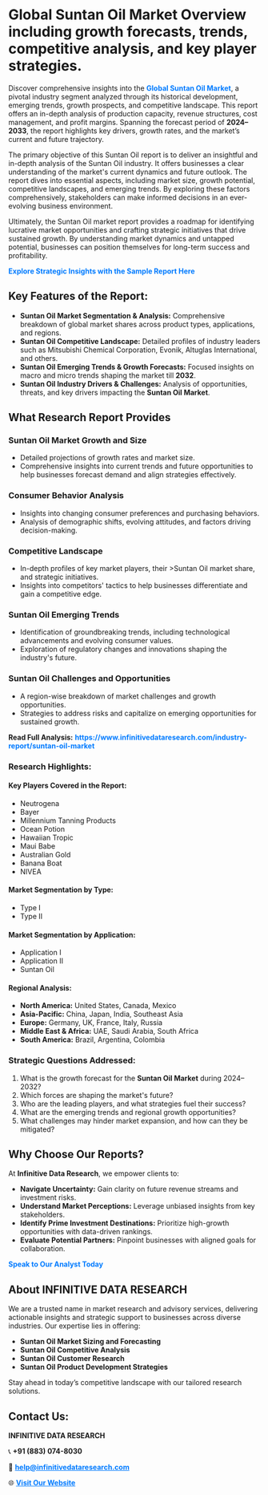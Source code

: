 <h1>Global Suntan Oil Market Overview including growth forecasts, trends, competitive analysis, and key player strategies.</h1>
<p>
Discover comprehensive insights into the 
<a href="https://www.infinitivedataresearch.com/industry-report/suntan-oil-market" rel="dofollow" style="color: #007BFF; text-decoration: none;"><strong>Global Suntan Oil Market</strong></a>, a pivotal industry segment analyzed through its historical development, emerging trends, growth prospects, and competitive landscape. This report offers an in-depth analysis of production capacity, revenue structures, cost management, and profit margins. Spanning the forecast period of <strong>2024–2033</strong>, the report highlights key drivers, growth rates, and the market’s current and future trajectory.
</p>
<p>
The primary objective of this Suntan Oil report is to deliver an insightful and in-depth analysis of the Suntan Oil industry. It offers businesses a clear understanding of the market's current dynamics and future outlook. The report dives into essential aspects, including market size, growth potential, competitive landscapes, and emerging trends. By exploring these factors comprehensively, stakeholders can make informed decisions in an ever-evolving business environment.
</p>
<p>
Ultimately, the Suntan Oil market report provides a roadmap for identifying lucrative market opportunities and crafting strategic initiatives that drive sustained growth. By understanding market dynamics and untapped potential, businesses can position themselves for long-term success and profitability.
</p>
<p>
<a href="https://www.infinitivedataresearch.com/request-sample/reportId=111213" style="color: #007BFF; text-decoration: none;"><strong>Explore Strategic Insights with the Sample Report Here</strong></a>
</p>

<h2>Key Features of the Report:</h2>
<ul>
<li><strong>Suntan Oil Market Segmentation & Analysis:</strong> Comprehensive breakdown of global market shares across product types, applications, and regions.</li>
<li><strong>Suntan Oil Competitive Landscape:</strong> Detailed profiles of industry leaders such as Mitsubishi Chemical Corporation, Evonik, Altuglas International, and others.</li>
<li><strong>Suntan Oil Emerging Trends & Growth Forecasts:</strong> Focused insights on macro and micro trends shaping the market till <strong>2032</strong>.</li>
<li><strong>Suntan Oil Industry Drivers & Challenges:</strong> Analysis of opportunities, threats, and key drivers impacting the <strong>Suntan Oil Market</strong>.</li>
</ul>

<h2>What Research Report Provides</h2>
<h3>Suntan Oil Market Growth and Size</h3>
<ul>
<li>Detailed projections of growth rates and market size.</li>
<li>Comprehensive insights into current trends and future opportunities to help businesses forecast demand and align strategies effectively.</li>
</ul>

<h3>Consumer Behavior Analysis</h3>
<ul>
<li>Insights into changing consumer preferences and purchasing behaviors.</li>
<li>Analysis of demographic shifts, evolving attitudes, and factors driving decision-making.</li>
</ul>

<h3>Competitive Landscape</h3>
<ul>
<li>In-depth profiles of key market players, their >Suntan Oil market share, and strategic initiatives.</li>
<li>Insights into competitors' tactics to help businesses differentiate and gain a competitive edge.</li>
</ul>

<h3>Suntan Oil Emerging Trends</h3>
<ul>
<li>Identification of groundbreaking trends, including technological advancements and evolving consumer values.</li>
<li>Exploration of regulatory changes and innovations shaping the industry's future.</li>
</ul>

<h3>Suntan Oil Challenges and Opportunities</h3>
<ul>
<li>A region-wise breakdown of market challenges and growth opportunities.</li>
<li>Strategies to address risks and capitalize on emerging opportunities for sustained growth.</li>
</ul>
<p><strong>Read Full Analysis:</strong> <a href="https://www.infinitivedataresearch.com/industry-report/suntan-oil-market" rel="dofollow" style="color: #007BFF; text-decoration: none;"><strong>https://www.infinitivedataresearch.com/industry-report/suntan-oil-market</strong></a></p>
<h3>Research Highlights:</h3>
<h4>Key Players Covered in the Report:</h4>
<ul><li>Neutrogena</li><li>Bayer</li><li>Millennium Tanning Products</li><li>Ocean Potion</li><li>Hawaiian Tropic</li><li>Maui Babe</li><li>Australian Gold</li><li>Banana Boat</li><li>NIVEA</li></ul>
<h4>Market Segmentation by Type:</h4>
<ul><li>Type I</li><li>Type II</li></ul>
<h4>Market Segmentation by Application:</h4>
<ul><li>Application I</li><li>Application II</li><li>Suntan Oil</li></ul>

<h4>Regional Analysis:</h4>
<ul>
<li><strong>North America:</strong> United States, Canada, Mexico</li>
<li><strong>Asia-Pacific:</strong> China, Japan, India, Southeast Asia</li>
<li><strong>Europe:</strong> Germany, UK, France, Italy, Russia</li>
<li><strong>Middle East & Africa:</strong> UAE, Saudi Arabia, South Africa</li>
<li><strong>South America:</strong> Brazil, Argentina, Colombia</li>
</ul>

<h3>Strategic Questions Addressed:</h3>
<ol>
<li>What is the growth forecast for the <strong>Suntan Oil Market</strong> during 2024–2032?</li>
<li>Which forces are shaping the market's future?</li>
<li>Who are the leading players, and what strategies fuel their success?</li>
<li>What are the emerging trends and regional growth opportunities?</li>
<li>What challenges may hinder market expansion, and how can they be mitigated?</li>
</ol>

<h2>Why Choose Our Reports?</h2>
<p>At <strong>Infinitive Data Research</strong>, we empower clients to:</p>
<ul>
<li><strong>Navigate Uncertainty:</strong> Gain clarity on future revenue streams and investment risks.</li>
<li><strong>Understand Market Perceptions:</strong> Leverage unbiased insights from key stakeholders.</li>
<li><strong>Identify Prime Investment Destinations:</strong> Prioritize high-growth opportunities with data-driven rankings.</li>
<li><strong>Evaluate Potential Partners:</strong> Pinpoint businesses with aligned goals for collaboration.</li>
</ul>
<p><a href="https://www.infinitivedataresearch.com/industry-report/suntan-oil-market" rel="dofollow" style="color: #007BFF; text-decoration: none;"><strong>Speak to Our Analyst Today</strong></a></p>

<h2>About INFINITIVE DATA RESEARCH</h2>
<p>We are a trusted name in market research and advisory services, delivering actionable insights and strategic support to businesses across diverse industries. Our expertise lies in offering:</p>
<ul>
<li><strong>Suntan Oil Market Sizing and Forecasting</strong></li>
<li><strong>Suntan Oil Competitive Analysis</strong></li>
<li><strong>Suntan Oil Customer Research</strong></li>
<li><strong>Suntan Oil Product Development Strategies</strong></li>
</ul>
<p>Stay ahead in today’s competitive landscape with our tailored research solutions.</p>

<h2>Contact Us:</h2>
<p><strong>INFINITIVE DATA RESEARCH</strong></p>
<p>📞 <strong>+91 (883) 074-8030</strong></p>
<p>📧 <strong><a href="mailto:help@infinitivedataresearch.com" style="color: #007BFF;">help@infinitivedataresearch.com</a></strong></p>
<p>🌐 <strong><a href="https://www.infinitivedataresearch.com" rel="dofollow" style="color: #007BFF;">Visit Our Website</a></strong></p>